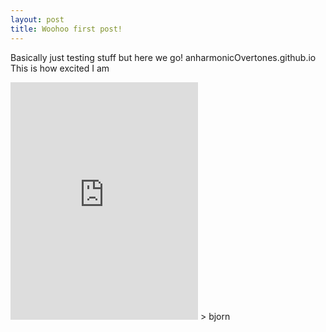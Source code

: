 ```yaml
---
layout: post
title: Woohoo first post!
---
```


Basically just testing stuff but here we go!
anharmonicOvertones.github.io
This is how excited I am
<iframe src="https://embed.spotify.com/?uri=spotify%3Atrack%3A6ZJfYrvOZ02FrfVEkbdoHC" width="300" height="380" frameborder="0" allowtransparency="true"></iframe>
> bjorn